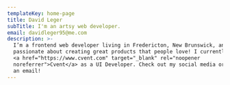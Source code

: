 ```yaml
---
templateKey: home-page
title: David Leger
subTitle: I'm an artsy web developer.
email: davidleger95@me.com
description: >-
  I’m a frontend web developer living in Fredericton, New Brunswick, and I'm
  passionate about creating great products that people love! I currently work at
  <a href="https://www.cvent.com" target="_blank" rel="noopener
  noreferrer">Cvent</a> as a UI Developer. Check out my social media or shoot me
  an email!
---
```


